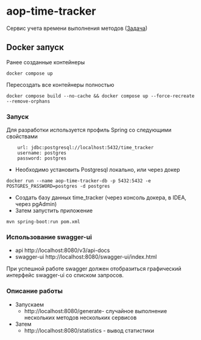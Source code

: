 # aop-time-tracker

Сервис учета времени выполнения методов ([Задача](/docs/task.txt))

## Docker запуск

Ранее созданные контейнеры
```
docker compose up
```
Пересоздать все контейнеры полностью
```
docker compose build --no-cache && docker compose up --force-recreate --remove-orphans
```

### Запуск
Для разработки используется профиль Spring со следующими свойствами
```
    url: jdbc:postgresql://localhost:5432/time_tracker
    username: postgres
    password: postgres
```
- Необходимо установить Postgresql локально, или через докер
```
docker run --name aop-time-tracker-db -p 5432:5432 -e POSTGRES_PASSWORD=postgres -d postgres
```
 - Создать базу данных time_tracker (через консоль докера, в IDEA, через pgAdmin)
 - Затем запустить приложение 
```
mvn spring-boot:run pom.xml
```

### Использование swagger-ui
 - api http://localhost:8080/v3/api-docs
 - swagger-ui http://localhost:8080/swagger-ui/index.html

При успешной работе swagger должен отобразиться графический интерфейс swagger-ui со списком запросов.

### Описание работы
- Запускаем
    - http://localhost:8080/generate- случайное выполнение нескольких методов нескольких сервисов
- Затем
  - http://localhost:8080/statistics - вывод статистики


